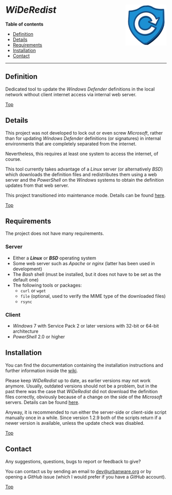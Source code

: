 # *WiDeRedist* <img src="https://raw.githubusercontent.com/urbanware-org/wideredist/master/wideredist.png" alt="WiDeRedist logo" height="128px" width="128px" align="right"/>

**Table of contents**
*   [Definition](#definition)
*   [Details](#details)
*   [Requirements](#requirements)
*   [Installation](#installation)
*   [Contact](#contact)

----

## Definition

Dedicated tool to update the *Windows Defender* definitions in the local network without client internet access via internal web server.

[Top](#wideredist-)

## Details

This project was not developed to lock out or even screw *Microsoft*, rather than for updating *Windows Defender* definitions (or signatures) in internal environments that are completely separated from the internet.

Nevertheless, this requires at least one system to access the internet, of course.

This tool currently takes advantage of a *Linux* server (or alternatively *BSD*) which downloads the definition files and redistributes them using a web server and the *PowerShell* on the *Windows* systems to obtain the definition updates from that web server.

This project transitioned into maintenance mode. Details can be found [here](https://github.com/urbanware-org/wideredist/wiki#maintenance-mode).

[Top](#wideredist-)

## Requirements

The project does not have many requirements.

### Server

*   Either a ***Linux*** or ***BSD*** operating system
*   Some web server such as *Apache* or *nginx* (latter has been used in development)
*   The *Bash* shell (must be installed, but it does not have to be set as the default one)
*   The following tools or packages:
    *   `curl` or `wget`
    *   `file` (optional, used to verify the MIME type of the downloaded files)
    *   `rsync`

### Client

*   *Windows* 7 with Service Pack 2 or later versions with 32-bit or 64-bit architecture
*   *PowerShell* 2.0 or higher

## Installation

You can find the documentation containing the installation instructions and further information inside the [wiki](https://github.com/urbanware-org/wideredist/wiki).

Please keep *WiDeRedist* up to date, as earlier versions may not work anymore. Usually, outdated versions should not be a problem, but in the past there was the case that *WiDeRedist* did not download the definition files correctly, obviously because of a change on the side of the *Microsoft* servers. Details can be found [here](https://github.com/urbanware-org/wideredist/wiki#required-update-for-old-versions)</a>.

Anyway, it is recommended to run either the server-side or client-side script manually once in a while. Since version 1.2.9 both of the scripts return if a newer version is available, unless the update check was disabled.

[Top](#wideredist-)

## Contact

Any suggestions, questions, bugs to report or feedback to give?

You can contact us by sending an email to [dev@urbanware.org](mailto:dev@urbanware.org) or by opening a *GitHub* issue (which I would prefer if you have a *GitHub* account).

[Top](#wideredist-)
